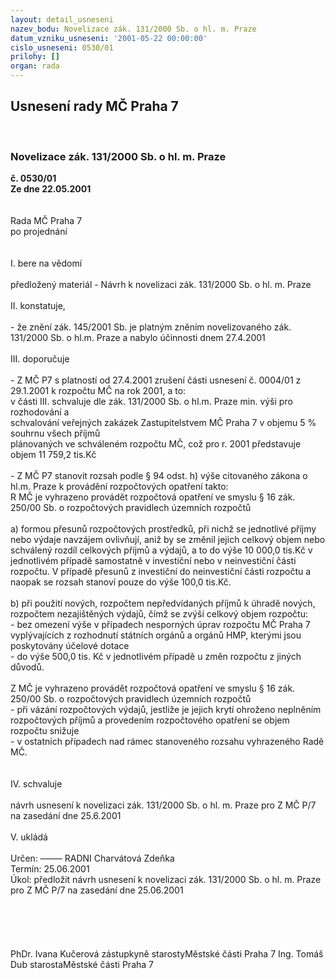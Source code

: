 ```yaml
---
layout: detail_usneseni
nazev_bodu: Novelizace zák. 131/2000 Sb. o hl. m. Praze
datum_vzniku_usneseni: '2001-05-22 00:00:00'
cislo_usneseni: 0530/01
prilohy: []
organ: rada
---
```

<div id="ucUsn_pList" class="usn">
	<span><h2>Usnesení rady MČ Praha 7 </h2>
<br></span><div class="standBody">
<span><h3>Novelizace zák. 131/2000 Sb. o hl. m. Praze</h3></span><div class="center">
		<strong>č. 0530/01</strong><br>
	</div>
<div class="center">
		<strong>Ze dne 22.05.2001</strong><br><br>
	</div>
<br>Rada MČ Praha 7<br>po projednání<br><br><br>I.	bere na vědomí<br><br> předložený materiál - Návrh k novelizaci zák. 131/2000 Sb. o hl. m. Praze<br><br>II.	konstatuje,<br><br>- že znění zák. 145/2001 Sb. je platným zněním novelizovaného zák. 131/2000 Sb. o hl.m. Praze a nabylo účinnosti dnem 27.4.2001<br><br>III.	doporučuje<br><br>-  Z MČ P7 s platností od 27.4.2001 zrušení části usnesení č. 0004/01 z 29.1.2001 k rozpočtu MČ na rok 2001, a to:<br>v části III. schvaluje dle zák. 131/2000 Sb. o hl.m. Praze min. výši pro rozhodování a    <br>schvalování veřejných zakázek Zastupitelstvem MČ Praha 7 v objemu 5 % souhrnu všech příjmů <br>plánovaných ve schváleném rozpočtu MČ, což pro r. 2001 představuje objem 11 759,2 tis.Kč<br><br>-   Z MČ P7 stanovit rozsah  podle § 94 odst. h) výše citovaného zákona o hl.m. Praze k provádění rozpočtových opatření takto:<br>R MČ je vyhrazeno provádět rozpočtová opatření ve smyslu § 16  zák. 250/00 Sb. o rozpočtových pravidlech územních rozpočtů <br><br>a) formou přesunů rozpočtových prostředků, při nichž se jednotlivé příjmy nebo výdaje navzájem ovlivňují, aniž by se změnil jejich celkový objem nebo schválený rozdíl celkových příjmů a výdajů, a to do výše 10 000,0 tis.Kč v jednotlivém případě samostatně v investiční nebo v neinvestiční části rozpočtu. V případě přesunů z investiční do neinvestiční části rozpočtu a naopak se rozsah stanoví pouze do výše 100,0 tis.Kč. <br><br>b) při použití nových, rozpočtem nepředvídaných příjmů k úhradě nových, rozpočtem nezajištěných výdajů, čímž se zvýší celkový objem rozpočtu: <br>- bez omezení výše v případech nesporných úprav rozpočtu MČ Praha 7 vyplývajících z rozhodnutí státních orgánů a orgánů HMP, kterými jsou poskytovány účelové dotace<br>- do výše 500,0 tis. Kč v jednotlivém případě u změn rozpočtu z jiných důvodů.<br><br>Z MČ je vyhrazeno provádět rozpočtová opatření ve smyslu § 16  zák. 250/00 Sb. o rozpočtových pravidlech územních rozpočtů <br>- při vázání rozpočtových výdajů, jestliže je jejich krytí ohroženo neplněním rozpočtových příjmů a provedením rozpočtového opatření se objem rozpočtu snižuje<br>- v ostatních případech nad rámec stanoveného rozsahu vyhrazeného Radě MČ.<br><br><br>IV. schvaluje <br><br>návrh usnesení k novelizaci zák. 131/2000 Sb. o hl. m. Praze pro Z MČ P/7 na zasedání dne 25.6.2001<br><br>V. ukládá <br><br> Určen:	–––––	RADNI Charvátová Zdeňka<br>Termín: 25.06.2001<br>Úkol:	předložit návrh usnesení k novelizaci zák. 131/2000 Sb. o hl. m. Praze pro Z MČ P/7 na zasedání dne 25.06.2001<br> 	<br><br> <br><br> 	<br>PhDr. Ivana Kučerová zástupkyně starostyMěstské části Praha 7	Ing. Tomáš Dub starostaMěstské části Praha 7<br>	<br><br>
</div>
</div>